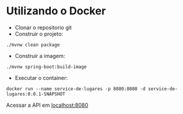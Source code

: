 # Utilizando o Docker

- Clonar o repositorio git
- Construir o projeto:
```
./mvnw clean package
```
- Construir a imagem:
```
./mvnw spring-boot:build-image
```
- Executar o container:
```
docker run --name service-de-lugares -p 8080:8080 -d service-de-lugares:0.0.1-SNAPSHOT
```

Acessar a API em [localhost:8080](http://localhost:8080)